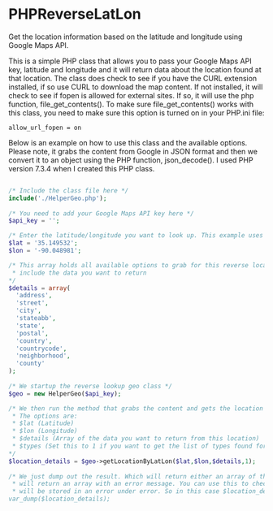 # PHPReverseLatLon
Get the location information based on the latitude and longitude using Google Maps API.

This is a simple PHP class that allows you to pass your Google Maps API key, latitude and longitude and it will return data about the location found at that location. The class does check to see if you have the CURL extension installed, if so use CURL to download the map content. If not installed, it will check to see if fopen is allowed for external sites. If so, it will use the php function, file_get_contents(). To make sure file_get_contents() works with this class, you need to make sure this option is turned on in your PHP.ini file:

```
allow_url_fopen = on
```

Below is an example on how to use this class and the available options. Please note, it grabs the content from Google in JSON format and then we convert it to an object using the PHP function, json_decode(). I used PHP version 7.3.4 when I created this PHP class.

```php

/* Include the class file here */
include('./HelperGeo.php');
    
/* You need to add your Google Maps API key here */
$api_key = '';

/* Enter the latitude/longitude you want to look up. This example uses Memphis, Tennessee */
$lat = '35.149532';
$lon = '-90.048981';

/* This array holds all available options to grab for this reverse location lookup. Only
 * include the data you want to return
*/
$details = array(
  'address',
  'street',
  'city',
  'stateabb',
  'state',
  'postal',
  'country',
  'countrycode',
  'neighborhood',
  'county'
);
    
/* We startup the reverse lookup geo class */
$geo = new HelperGeo($api_key);

/* We then run the method that grabs the content and gets the location data you are requesting.
 * The options are:
 * $lat (Latitude)
 * $lon (Longitude)
 * $details (Array of the data you want to return from this location)
 * $types (Set this to 1 if you want to get the list of types found for this location)
*/
$location_details = $geo->getLocationByLatLon($lat,$lon,$details,1);
    
/* We just dump out the result. Which will return either an array of the data you requested or it
 * will return an array with an error message. You can use this to check for an error or not. It
 * will be stored in an error under error. So in this case $location_details['error']
var_dump($location_details);
```
